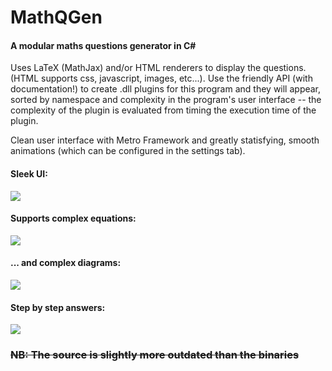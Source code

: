 # MathQGen
#### A modular maths questions generator in C<span>#</span>

Uses LaTeX (MathJax) and/or HTML renderers to display the questions. (HTML supports css, javascript, images, etc...).
Use the friendly API (with documentation!) to create .dll plugins for this program and they will appear, sorted by namespace and complexity in the program's user interface -- the complexity of the plugin is evaluated from timing the execution time of the plugin.

Clean user interface with Metro Framework and greatly statisfying, smooth animations (which can be configured in the settings tab).

#### Sleek UI:
![](http://i.snag.gy/R3gCj.jpg)

#### Supports complex equations:
![](http://i.snag.gy/2nOOv.jpg)

#### ... and complex diagrams:
![](http://i.snag.gy/p8HfP.jpg)

#### Step by step answers:
![](http://i.snag.gy/afg7L.jpg)



<s><h3>NB: The source is slightly more outdated than the binaries</h3></s>
